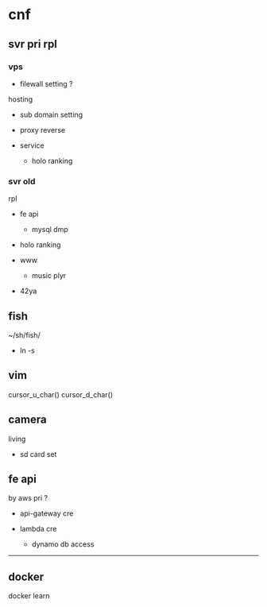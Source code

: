 
# cnf


## svr pri rpl

### vps

- filewall setting ?


hosting
- sub domain setting
- proxy reverse


- service
  - holo ranking


### svr old

rpl

- fe api
  - mysql dmp

- holo ranking

- www
  - music plyr

- 42ya


## fish

~/sh/fish/
- ln -s


## vim

cursor_u_char()
cursor_d_char()


## camera

living
- sd card set


## fe api

by aws pri ?
- api-gateway cre

- lambda cre
  - dynamo db access



---

## docker

docker learn



